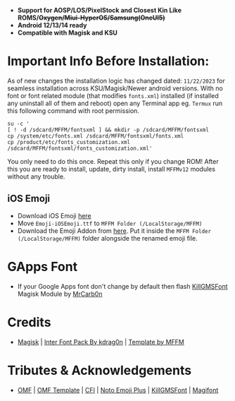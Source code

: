- **Support for AOSP/LOS/PixelStock and Closest Kin Like ROMS/~~Oxygen/Miui-HyperOS/Samsung(OneUI5)~~**
- **Android 12/13/14 ready**
- **Compatible with Magisk and KSU**

# Important Info Before Installation:
As of new changes the installation logic has changed dated: `11/22/2023` for seamless installation across KSU/Magisk/Newer android versions. With no font or font related module (that modifies `fonts.xml`) installed (if installed any uninstall all of them and reboot) open any Terminal app eg. `Termux` run this following command with root permission. 
```
su -c '
[ ! -d /sdcard/MFFM/fontsxml ] && mkdir -p /sdcard/MFFM/fontsxml
cp /system/etc/fonts.xml /sdcard/MFFM/fontsxml/fonts.xml
cp /product/etc/fonts_customization.xml /sdcard/MFFM/fontsxml/fonts_customization.xml'
```
You only need to do this once. Repeat this only if you change ROM! After this you are ready to install, update, dirty install, install `MFFMv12` modules without any trouble. 

## iOS Emoji
 - Download iOS Emoji [here](https://raw.githubusercontent.com/Rve27/iOS/main/iOS%20Emoji/Emoji-iOSEmoji.ttf)
 - Move `Emoji-iOSEmoji.ttf` to `MFFM Folder (/LocalStorage/MFFM)`
 - Download the Emoji Addon from [here](https://github.com/Rve27/iOS/releases/download/Addon/MFFM_UniEmoji_v5.5.sh). Put it inside the `MFFM Folder (/LocalStorage/MFFM)` folder alongside the renamed emoji file.

# GApps Font
- If your Google Apps font don't change by default then flash [KillGMSFont](https://github.com/MrCarb0n/killgmsfont) Magisk Module by [MrCarb0n](https://github.com/MrCarb0n/)

# Credits
- [Magisk](https://github.com/topjohnwu/Magisk) | [Inter Font Pack By kdrag0n](https://github.com/kdrag0n/inter-font-pack) | [Template by MFFM](https://github.com/charityrolfson433/mffmv11)

# Tributes & Acknowledgements
- [OMF](https://gitlab.com/nongthaihoang/oh_my_font) | [OMF Template](https://gitlab.com/nongthaihoang/omftemplate) | [CFI](https://github.com/nongthaihoang/custom_font_installer) | [Noto Emoji Plus](https://gitlab.com/MrCarb0n/NotoEmojiPlus_OMF) | [KillGMSFont](https://github.com/MrCarb0n/killgmsfont) | [Magifont](https://t.me/Magifonts_Support)